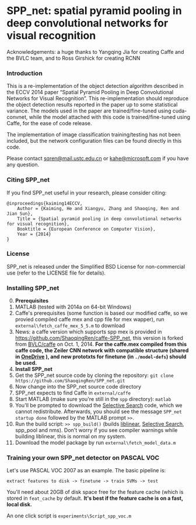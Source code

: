 SPP_net: spatial pyramid pooling in deep convolutional networks for visual recognition
========================


Acknowledgements: a huge thanks to Yangqing Jia for creating Caffe and the BVLC team, and to Ross Girshick for creating RCNN

### Introduction

This is a re-implementation of the object detection algorithm described in the ECCV 2014 paper “Spatial Pyramid Pooling in Deep Convolutional Networks for Visual Recognition”. This re-implementation should reproduce the object detection results reported in the paper up to some statistical variance. The models used in the paper are trained/fine-tuned using cuda-convnet, while the model attached with this code is trained/fine-tuned using Caffe, for the ease of code release.

The implementation of image classification training/testing has not been included, but the network configuration files can be found directly in this code.

Please contact sqren@mail.ustc.edu.cn or kahe@microsoft.com if you have any question.

### Citing SPP_net

If you find SPP_net useful in your research, please consider citing:

    @inproceedings{kaiming14ECCV,
        Author = {Kaiming, He and Xiangyu, Zhang and Shaoqing, Ren and Jian Sun},
        Title = {Spatial pyramid pooling in deep convolutional networks for visual recognition},
        Booktitle = {European Conference on Computer Vision},
        Year = {2014}
    }

### License

SPP_net is released under the Simplified BSD License for non-commercial use (refer to the LICENSE file for details).

### Installing SPP_net

0. **Prerequisites**
  0. MATLAB (tested with 2014a on 64-bit Windows)
  0. Caffe's prerequisites (some function is based our modified caffe, so we provied compiled caffe mex and cpp file for mex wapper), run `external\fetch_caffe_mex_5_5.m` to download
  1. News: a caffe version which supports spp mex is provided in https://github.com/ShaoqingRen/caffe-SPP_net, this version is forked from [BVLC/caffe](https://github.com/BVLC/caffe) on Oct. 1, 2014. **For the caffe.mex compiled from this caffe code, the Zeiler CNN network with compatible structure (shared in [OneDrive](https://onedrive.live.com/download?resid=4006CBB8476FF777!9723&authkey=!APTWXLD_P7UN6P0&ithint=file%2czip) ), and new prototxts for finetune (in `./model-defs`) should be used.**
0. **Install SPP_net**
  0. Get the SPP_net source code by cloning the repository: `git clone https://github.com/ShaoqingRen/SPP_net.git`
  0. Now change into the SPP_net source code directory
  0. SPP_net expects to find Caffe in `external/caffe`
  0. Start MATLAB (make sure you're still in the `spp` directory): `matlab`
  0. You'll be prompted to download the [Selective Search](http://disi.unitn.it/~uijlings/MyHomepage/index.php#page=projects1) code, which we cannot redistribute. Afterwards, you should see the message `SPP_net startup done` followed by the MATLAB prompt `>>`.
  0. Run the build script: `>> spp_build()` (builds [liblinear](http://www.csie.ntu.edu.tw/~cjlin/liblinear/), [Selective Search](http://www.science.uva.nl/research/publications/2013/UijlingsIJCV2013/), spp_pool and nms). Don't worry if you see compiler warnings while building liblinear, this is normal on my system.
  0. Download the model package by run `external\fetch_model_data.m`
 
### Training your own SPP_net detector on PASCAL VOC

Let's use PASCAL VOC 2007 as an example. The basic pipeline is: 

    extract features to disk -> finetune -> train SVMs -> test
    
You'll need about 20GB of disk space free for the feature cache (which is stored in `feat_cache` by default. **It's best if the feature cache is on a fast, local disk.** 

An one click script is `experiments\Script_spp_voc.m`


